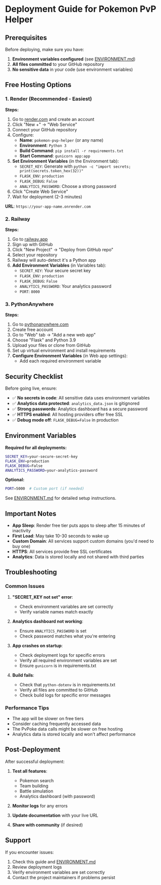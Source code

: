 # Deployment Guide for Pokemon PvP Helper

## Prerequisites

Before deploying, make sure you have:
1. **Environment variables configured** (see [ENVIRONMENT.md](ENVIRONMENT.md))
2. **All files committed** to your GitHub repository
3. **No sensitive data** in your code (use environment variables)

## Free Hosting Options

### 1. Render (Recommended - Easiest)

**Steps:**
1. Go to [render.com](https://render.com) and create an account
2. Click "New +" → "Web Service"
3. Connect your GitHub repository
4. Configure:
   - **Name**: `pokemon-pvp-helper` (or any name)
   - **Environment**: `Python 3`
   - **Build Command**: `pip install -r requirements.txt`
   - **Start Command**: `gunicorn app:app`
5. **Set Environment Variables** (in the Environment tab):
   - `SECRET_KEY`: Generate with `python -c "import secrets; print(secrets.token_hex(32))"`
   - `FLASK_ENV`: `production`
   - `FLASK_DEBUG`: `False`
   - `ANALYTICS_PASSWORD`: Choose a strong password
6. Click "Create Web Service"
7. Wait for deployment (2-3 minutes)

**URL**: `https://your-app-name.onrender.com`

### 2. Railway

**Steps:**
1. Go to [railway.app](https://railway.app)
2. Sign up with GitHub
3. Click "New Project" → "Deploy from GitHub repo"
4. Select your repository
5. Railway will auto-detect it's a Python app
6. **Add Environment Variables** (in Variables tab):
   - `SECRET_KEY`: Your secure secret key
   - `FLASK_ENV`: `production`
   - `FLASK_DEBUG`: `False`
   - `ANALYTICS_PASSWORD`: Your analytics password
   - `PORT`: `8000`

### 3. PythonAnywhere

**Steps:**
1. Go to [pythonanywhere.com](https://pythonanywhere.com)
2. Create free account
3. Go to "Web" tab → "Add a new web app"
4. Choose "Flask" and Python 3.9
5. Upload your files or clone from GitHub
6. Set up virtual environment and install requirements
7. **Configure Environment Variables** (in Web app settings):
   - Add each required environment variable

## Security Checklist

Before going live, ensure:

- ✅ **No secrets in code**: All sensitive data uses environment variables
- ✅ **Analytics data protected**: `analytics_data.json` is gitignored
- ✅ **Strong passwords**: Analytics dashboard has a secure password
- ✅ **HTTPS enabled**: All hosting providers offer free SSL
- ✅ **Debug mode off**: `FLASK_DEBUG=False` in production

## Environment Variables

**Required for all deployments:**
```bash
SECRET_KEY=your-secure-secret-key
FLASK_ENV=production
FLASK_DEBUG=False
ANALYTICS_PASSWORD=your-analytics-password
```

**Optional:**
```bash
PORT=5000  # Custom port (if needed)
```

See [ENVIRONMENT.md](ENVIRONMENT.md) for detailed setup instructions.

## Important Notes

- **App Sleep**: Render free tier puts apps to sleep after 15 minutes of inactivity
- **First Load**: May take 10-30 seconds to wake up
- **Custom Domain**: All services support custom domains (you'd need to buy one)
- **HTTPS**: All services provide free SSL certificates
- **Analytics**: Data is stored locally and not shared with third parties

## Troubleshooting

### Common Issues

1. **"SECRET_KEY not set" error**:
   - Check environment variables are set correctly
   - Verify variable names match exactly

2. **Analytics dashboard not working**:
   - Ensure `ANALYTICS_PASSWORD` is set
   - Check password matches what you're entering

3. **App crashes on startup**:
   - Check deployment logs for specific errors
   - Verify all required environment variables are set
   - Ensure `gunicorn` is in requirements.txt

4. **Build fails**:
   - Check that `python-dotenv` is in requirements.txt
   - Verify all files are committed to GitHub
   - Check build logs for specific error messages

### Performance Tips

- The app will be slower on free tiers
- Consider caching frequently accessed data
- The PvPoke data calls might be slower on free hosting
- Analytics data is stored locally and won't affect performance

## Post-Deployment

After successful deployment:

1. **Test all features**:
   - Pokemon search
   - Team building
   - Battle simulation
   - Analytics dashboard (with password)

2. **Monitor logs** for any errors

3. **Update documentation** with your live URL

4. **Share with community** (if desired)

## Support

If you encounter issues:
1. Check this guide and [ENVIRONMENT.md](ENVIRONMENT.md)
2. Review deployment logs
3. Verify environment variables are set correctly
4. Contact the project maintainers if problems persist 